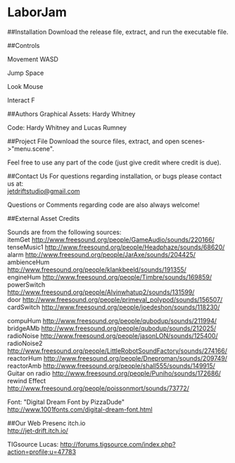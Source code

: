 # LaborJam


##Installation
Download the release file, extract, and run the executable file. 


##Controls

Movement		WASD

Jump			Space

Look			Mouse

Interact		F




##Authors
Graphical Assets:   Hardy Whitney

Code:               Hardy Whitney and Lucas Rumney

##Project File
Download the source files, extract, and open scenes->"menu.scene".   

Feel free to use any part of the code (just give credit where credit is due).  


##Contact Us
For questions regarding installation, or bugs please contact us at:  
jetdriftstudio@gmail.com  

Questions or Comments regarding code are also always welcome!  

##External Asset Credits

Sounds are from the following sources:  
itemGet      http://www.freesound.org/people/GameAudio/sounds/220166/  
tenseMusic1  http://www.freesound.org/people/Headphaze/sounds/68620/  
alarm        http://www.freesound.org/people/JarAxe/sounds/204425/  
ambienceHum  http://www.freesound.org/people/klankbeeld/sounds/191355/  
engineHum    http://www.freesound.org/people/Timbre/sounds/169859/  
powerSwitch  http://www.freesound.org/people/Alvinwhatup2/sounds/131599/  
door         http://www.freesound.org/people/primeval_polypod/sounds/156507/  
cardSwitch   http://www.freesound.org/people/joedeshon/sounds/118230/   

compuHum        http://www.freesound.org/people/qubodup/sounds/211994/
bridgeAMb       http://www.freesound.org/people/qubodup/sounds/212025/
radioNoise      http://www.freesound.org/people/jasonLON/sounds/125400/
radioNoise2     http://www.freesound.org/people/LittleRobotSoundFactory/sounds/274166/
reactorHum      http://www.freesound.org/people/Dneproman/sounds/209749/
reactorAmb      http://www.freesound.org/people/shall555/sounds/149915/
Guitar on radio http://www.freesound.org/people/Puniho/sounds/172686/
rewind Effect   http://www.freesound.org/people/poissonmort/sounds/73772/


Font: "Digital Dream Font by PizzaDude"  
http://www.1001fonts.com/digital-dream-font.html   


##Our Web Presenc
itch.io    
http://jet-drift.itch.io/    

TIGsource
Lucas:  http://forums.tigsource.com/index.php?action=profile;u=47783   
